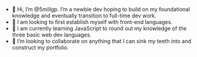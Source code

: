 - 👋 Hi, I’m @5millgp. I’m a newbie dev hoping to build on my foundational knowledge and eventually transition to full-time dev work.
- 👀 I am looking to first establish myself with front-end languages. 
- 🌱 I am currently learning JavaScript to round out my knowledge of the three basic web dev languages.
- 💞️ I’m looking to collaborate on anything that I can sink my teeth into and construct my portfolio.
